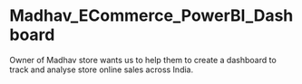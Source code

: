 # Madhav_ECommerce_PowerBI_Dashboard
Owner of Madhav store wants us to help them to create a dashboard to track and analyse store online sales across India.
